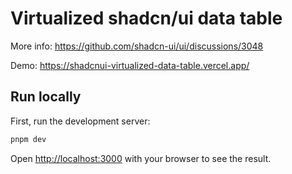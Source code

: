 # Virtualized shadcn/ui data table

More info: https://github.com/shadcn-ui/ui/discussions/3048

Demo: https://shadcnui-virtualized-data-table.vercel.app/



## Run locally

First, run the development server:

```bash
pnpm dev
```

Open [http://localhost:3000](http://localhost:3000) with your browser to see the result.
